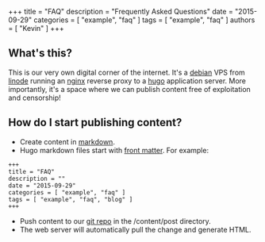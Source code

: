+++
title = "FAQ"
description = "Frequently Asked Questions"
date = "2015-09-29"
categories = [ "example", "faq" ]
tags = [ "example", "faq" ]
authors = [ "Kevin" ]
+++


## What's this?

This is our very own digital corner of the internet. It's a [debian](https://debian.org/) VPS from [linode](https://linode.com/) running an [nginx](http://nginx.org/) reverse proxy to a [hugo](https://gohugo.io/) application server. More importantly, it's a space where we can publish content free of exploitation and censorship!

<!--more-->

## How do I start publishing content?

* Create content in [markdown](https://guides.github.com/features/mastering-markdown).
* Hugo markdown files start with [front matter](http://gohugo.io/content/front-matter/). For example:

```
+++
title = "FAQ"
description = ""
date = "2015-09-29"
categories = [ "example", "faq" ]
tags = [ "example", "faq", "blog" ]
+++
```

* Push content to our [git repo](https://github.com/nbdt/sensorium.space) in the /content/post directory.
* The web server will automatically pull the change and generate HTML.
